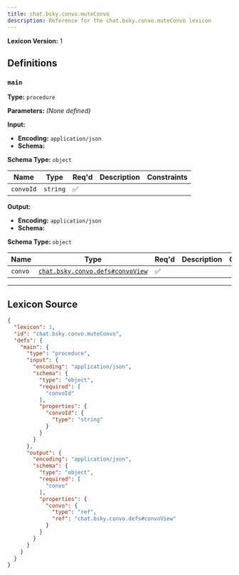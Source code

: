 ```yaml
---
title: chat.bsky.convo.muteConvo
description: Reference for the chat.bsky.convo.muteConvo lexicon
---
```

**Lexicon Version:** 1

## Definitions

<a name="main"></a>
### `main`

**Type:** `procedure`

**Parameters:** _(None defined)_

**Input:**

- **Encoding:** `application/json`
- **Schema:**

**Schema Type:** `object`

| Name | Type | Req'd  | Description | Constraints |
|------|------|----------|-------------|-------------|
| `convoId` | `string` | ✅  |  |  |
**Output:**

- **Encoding:** `application/json`
- **Schema:**

**Schema Type:** `object`

| Name | Type | Req'd  | Description | Constraints |
|------|------|----------|-------------|-------------|
| `convo` | [`chat.bsky.convo.defs#convoView`](/lexicons/chat/bsky/convo/chat-bsky-convo-defs#convoview) | ✅  |  |  |

---

## Lexicon Source
```json
{
  "lexicon": 1,
  "id": "chat.bsky.convo.muteConvo",
  "defs": {
    "main": {
      "type": "procedure",
      "input": {
        "encoding": "application/json",
        "schema": {
          "type": "object",
          "required": [
            "convoId"
          ],
          "properties": {
            "convoId": {
              "type": "string"
            }
          }
        }
      },
      "output": {
        "encoding": "application/json",
        "schema": {
          "type": "object",
          "required": [
            "convo"
          ],
          "properties": {
            "convo": {
              "type": "ref",
              "ref": "chat.bsky.convo.defs#convoView"
            }
          }
        }
      }
    }
  }
}
```
